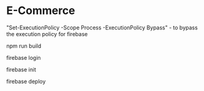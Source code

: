 # E-Commerce

"Set-ExecutionPolicy -Scope Process -ExecutionPolicy Bypass" - to bypass the execution policy for firebase

npm run build

firebase login 

firebase init

firebase deploy